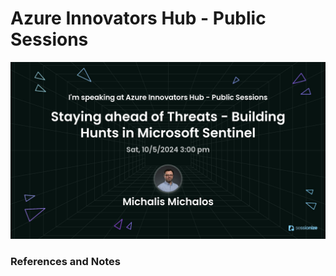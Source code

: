 # Azure Innovators Hub - Public Sessions

<p align="center">
  <img src="https://raw.githubusercontent.com/cyb3rmik3/presentations/main/202410-azureinnovatorshub/AzureInnovatorsHubPublicSessions.png">
</p>

### References and Notes

